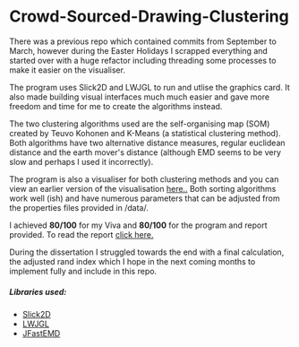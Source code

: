 # Crowd-Sourced-Drawing-Clustering

There was a previous repo which contained commits from September to March, however during the Easter Holidays I scrapped everything and started over with a huge refactor including threading some processes to make it easier on the visualiser. 

The program uses Slick2D and LWJGL to run and utlise the graphics card. It also made building visual interfaces much much easier and gave more freedom and time for me to create the algorithms instead.

The two clustering algorithms used are the self-organising map (SOM) created by Teuvo Kohonen and K-Means (a statistical clustering method). Both algorithms have two alternative distance measures, regular euclidean distance and the earth mover's distance (although EMD seems to be very slow and perhaps I used it incorrectly).

The program is also a visualiser for both clustering methods and you can view an earlier version of the visualisation <a href="">here..</a> Both sorting algorithms work well (ish) and have numerous parameters that can be adjusted from the properties files provided in /data/.

I achieved <b>80/100</b> for my Viva and <b>80/100</b> for the program and report provided. To read the report <a href="http://malicoxon.co.uk/university/dissertation/Crowd-sourceddrawingclusteringandsegmentationusingNeuralComputing.pdf">click here.</a>

During the dissertation I struggled towards the end with a final calculation, the adjusted rand index which I hope in the next coming months to implement fully and include in this repo. 

##### Libraries used:
- <a href="https://github.com/ariejan/slick2d">Slick2D</a>
- <a href="https://github.com/LWJGL/lwjgl">LWJGL</a>
- <a href="https://github.com/telmomenezes/JFastEMD">JFastEMD</a>
